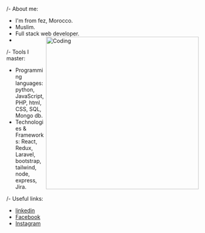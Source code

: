 /- About me:
* I'm from fez, Morocco.
* Muslim.
* Full stack web developer.
* <img align="right" alt="Coding" width="400" src="https://th.bing.com/th/id/R.b8621d221ed49bf3bf0abcb7e7efee87?rik=%2fVxsz46vZmIy9w&pid=ImgRaw&r=0">


/- Tools I master:
* Programming languages: python, JavaScript, PHP, html, CSS, SQL, Mongo db.
* Technologies & Frameworks: React, Redux, Laravel, bootstrap, tailwind, node, express, Jira.

/- Useful links:
* <a href='https://www.linkedin.com/in/ismail-essadik/' target="_blank" >linkedin</a>
* <a href='https://web.facebook.com/ismail.essadik01' target="_blank" >Facebook</a>
* <a href='https://www.instagram.com/coding_tea1' target="_blank" >Instagram</a>
